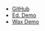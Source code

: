 <!-- _navbar.md -->

* [GitHub](https://github.com/minicomp/)
* [Ed. Demo](https://minicomp.github.io/ed/)
* [Wax Demo](https://minicomp.github.io/wax/)

